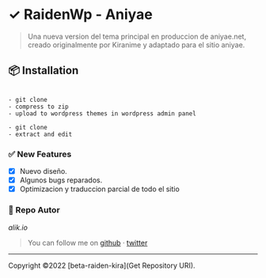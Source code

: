 # ✓ RaidenWp - Aniyae

> Una nueva version del tema principal en produccion de aniyae.net, creado originalmente por Kiranime y adaptado para el sitio aniyae.

## 📦 Installation
```Commands

- git clone
- compress to zip
- upload to wordpress themes in wordpress admin panel
``` 

```To dev
- git clone
- extract and edit

```


### ✅ New Features
- [x] Nuevo diseño.
- [x] Algunos bugs reparados.
- [x] Optimizacion y traduccion parcial de todo el sitio

### **:robot: Repo Autor**

_*alik.io*_

> You can follow me on
> [github](https://github.com/aliforus)&nbsp;&middot;&nbsp;[twitter](https://twitter.com/aliforus)

---

Copyright ©2022 [beta-raiden-kira](Get Repository URI).
